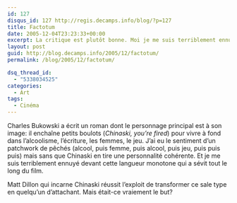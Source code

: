 ```yaml
---
id: 127
disqus_id: 127 http://regis.decamps.info/blog/?p=127
title: Factotum
date: 2005-12-04T23:23:33+00:00
excerpt: La critique est plutôt bonne. Moi je me suis terriblement ennuyé.
layout: post
guid: http://blog.decamps.info/2005/12/factotum/
permalink: /blog/2005/12/factotum/

dsq_thread_id:
  - "5338034525"
categories:
  - Art
tags:
  - Cinéma
---
```

Charles Bukowski a écrit un roman dont le personnage principal est à son image: il enchaîne petits boulots (_Chinaski, you’re fired_) pour vivre à fond dans l’alcoolisme, l’écriture, les femmes, le jeu. J’ai eu le sentiment d’un patchwork de pêchés (alcool, puis femme, puis alcool, puis jeu, puis puis puis) mais sans que Chinaski en tire une personnalité cohérente. Et je me suis terriblement ennuyé devant cette langueur monotone qui a sévit tout le long du film.

Matt Dillon qui incarne Chinaski réussit l’exploit de transformer ce sale type en quelqu’un d’attachant. Mais était-ce vraiement le but?
